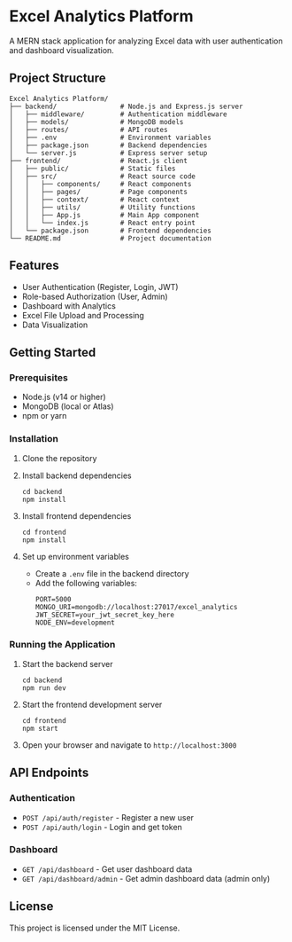 # Excel Analytics Platform

A MERN stack application for analyzing Excel data with user authentication and dashboard visualization.

## Project Structure

```
Excel Analytics Platform/
├── backend/                # Node.js and Express.js server
│   ├── middleware/         # Authentication middleware
│   ├── models/             # MongoDB models
│   ├── routes/             # API routes
│   ├── .env                # Environment variables
│   ├── package.json        # Backend dependencies
│   └── server.js           # Express server setup
├── frontend/               # React.js client
│   ├── public/             # Static files
│   ├── src/                # React source code
│   │   ├── components/     # React components
│   │   ├── pages/          # Page components
│   │   ├── context/        # React context
│   │   ├── utils/          # Utility functions
│   │   ├── App.js          # Main App component
│   │   └── index.js        # React entry point
│   └── package.json        # Frontend dependencies
└── README.md               # Project documentation
```

## Features

- User Authentication (Register, Login, JWT)
- Role-based Authorization (User, Admin)
- Dashboard with Analytics
- Excel File Upload and Processing
- Data Visualization

## Getting Started

### Prerequisites

- Node.js (v14 or higher)
- MongoDB (local or Atlas)
- npm or yarn

### Installation

1. Clone the repository

2. Install backend dependencies
   ```
   cd backend
   npm install
   ```

3. Install frontend dependencies
   ```
   cd frontend
   npm install
   ```

4. Set up environment variables
   - Create a `.env` file in the backend directory
   - Add the following variables:
     ```
     PORT=5000
     MONGO_URI=mongodb://localhost:27017/excel_analytics
     JWT_SECRET=your_jwt_secret_key_here
     NODE_ENV=development
     ```

### Running the Application

1. Start the backend server
   ```
   cd backend
   npm run dev
   ```

2. Start the frontend development server
   ```
   cd frontend
   npm start
   ```

3. Open your browser and navigate to `http://localhost:3000`

## API Endpoints

### Authentication
- `POST /api/auth/register` - Register a new user
- `POST /api/auth/login` - Login and get token

### Dashboard
- `GET /api/dashboard` - Get user dashboard data
- `GET /api/dashboard/admin` - Get admin dashboard data (admin only)

## License

This project is licensed under the MIT License.